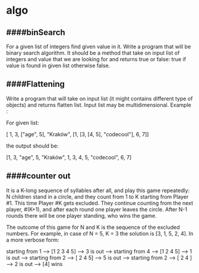 # algo

####binSearch
------------------------------------------------------------------------
For a given list of integers find given value in it.
Write a program that will be binary search algorithm. 
It should be a method that take on input list of integers 
and value that we are looking for and returns true or false: 
true if value is found in given list otherwise false.


####Flattening
-------------------------------------------------------------------------
Write a program that will take on input list (it might contains different type of objects) and returns flatten list.
Input list may be multidimensional.
Example :

For given list:

[ 1, 3, ["age", 5], "Kraków", [1, [3, [4, 5], "codecool"], 6, 7]]

the output should be:

[1, 3, "age", 5, "Kraków", 1, 3, 4, 5, "codecool", 6, 7]


####counter out
-------------------------------------------------------------------------
It is a K-long sequence of syllables after all, and play this game repeatedly:
N children stand in a circle, and they count from 1 to K starting from Player #1. 
This time Player #K gets excluded. They continue counting from the next player, 
#(K+1), and after each round one player leaves the circle. After N-1 rounds there will be one player standing, who wins the game.

The outcome of this game for N and K is the sequence of the excluded numbers. For example, in case of N = 5, K = 3 the solution is [3, 1, 5, 2, 4]. In a more verbose form:

starting from 1 --> [1 2 3 4 5] --> 3 is out -->
starting from 4 --> [1 2    4 5] --> 1 is out -->
starting from 2 --> [   2    4 5] --> 5 is out -->
starting from 2 --> [   2    4   ] --> 2 is out --> [4] wins
